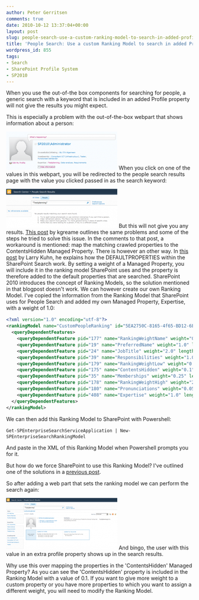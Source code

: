 ```yaml
---
author: Peter Gerritsen
comments: true
date: 2010-10-12 13:37:04+00:00
layout: post
slug: people-search-use-a-custom-ranking-model-to-search-in-added-profile-properties
title: 'People Search: Use a custom Ranking Model to search in added Profile Properties'
wordpress_id: 855
tags:
- Search
- SharePoint Profile System
- SP2010
---
```


When you use the out-of-the box components for searching for people, a generic search with a keyword that is included in an added Profile property will not give the results you might expect. 

This is especially a problem with the out-of-the-box webpart that shows information about a person:
  

[![](/images/old/2010/10/Profile-properties-webpart-300x103.png)](/images/old/2010/10/Profile-properties-webpart.png)
When you click on one of the values in this webpart, you will be redirected to the people search results page with the value you clicked passed in as the search keyword:
  

[![](/images/old/2010/10/Profile-search-generic-300x105.png)](/images/old/2010/10/Profile-search-generic.png)
But this will not give you any results. [This post](http://kgraeme.wordpress.com/2010/07/28/sharepoint-user-profile-custom-properties-keyword-search-problem/) by kgreame outlines the same problems and some of the steps he tried to solve this issue. In the comments to that post, a workaround is mentioned: map the matching crawled properties to the ContentsHidden Managed Property. 
There is however an other way. In [this post](http://sharepoint.microsoft.com/blogs/LKuhn/Lists/Posts/Post.aspx?List=29310d0a-1eda-4834-bb4c-06ee575a40c3&ID=52) by Larry Kuhn, he explains how the DEFAULTPROPERTIES within the SharePoint Search work. By setting a weight of a Managed Property, you will include it in the ranking model SharePoint uses and the property is therefore added to the default properties that are searched. 
SharePoint 2010 introduces the concept of Ranking Models, so the solution mentioned in that blogpost doesn't work. We can however create our own Ranking Model. I've copied the information from the Ranking Model that SharePoint uses for People Search and added my own Managed Property, Expertise, with a weight of 1.0:
```xml
<?xml version="1.0" encoding="utf-8"?>
<rankingModel name="CustomPeopleRanking" id="5EA2750C-8165-4f65-BD12-6E6DAAD45FE0" description="Custom People Ranking" xmlns="http://schemas.microsoft.com/office/2009/rankingModel">
  <queryDependentFeatures>
    <queryDependentFeature pid="177" name="RankingWeightName" weight="0.5" lengthNormalization="0" />
    <queryDependentFeature pid="19" name="PreferredName" weight="1.0" lengthNormalization="0" />
    <queryDependentFeature pid="24" name="JobTitle" weight="2.0" lengthNormalization="0" />
    <queryDependentFeature pid="39" name="Responsibilities" weight="1.0" lengthNormalization="5" />
    <queryDependentFeature pid="179" name="RankingWeightLow" weight="0.2" lengthNormalization="5" />
    <queryDependentFeature pid="175" name="ContentsHidden" weight="0.1" lengthNormalization="5" />
    <queryDependentFeature pid="35" name="Memberships" weight="0.25" lengthNormalization="5" />
    <queryDependentFeature pid="178" name="RankingWeightHigh" weight="2.0" lengthNormalization="0" />
    <queryDependentFeature pid="180" name="Pronunciations" weight="0.05" lengthNormalization="0" />
    <queryDependentFeature pid="408" name="Expertise" weight="1.0" lengthNormalization="0" />
  </queryDependentFeatures>
</rankingModel>
```
We can then add this Ranking Model to SharePoint with Powershell:
```
Get-SPEnterpriseSearchServiceApplication | New-SPEnterpriseSearchRankingModel
```
And paste in the XML of this Ranking Model when Powershell prompts you for it.

But how do we force SharePoint to use this Ranking Model? I've outlined one of the solutions in a [previous post](http://blog.petergerritsen.nl/2010/10/11/let-the-sharepoint-search-web-parts-use-an-other-ranking-model/). 

So after adding a web part that sets the ranking model we can perform the search again:  

[![](/images/old/2010/10/Profile-search-after-ranking-model-300x139.png)](/images/old/2010/10/Profile-search-after-ranking-model.png)
And bingo, the user with this value in an extra profile property shows up in the search results.

Why use this over mapping the properties in the 'ContentsHidden' Managed Property? As you can see the 'ContentsHidden' property is included in the Ranking Model with a value of 0.1. If you want to give more weight to a custom property or you have more properties to which you want to assign a different weight, you will need to modify the Ranking Model.


